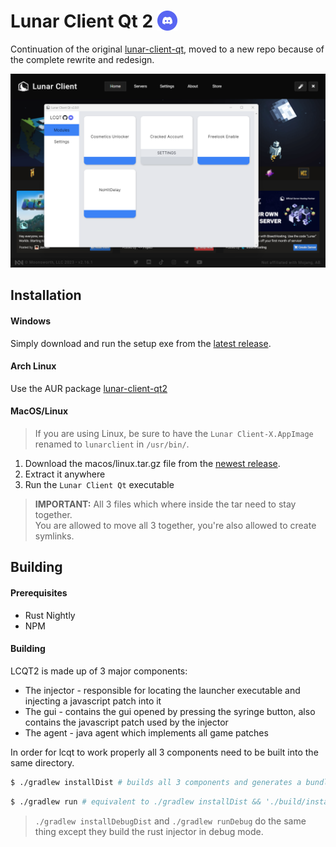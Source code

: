 <h1>
    Lunar Client Qt 2
    <a href="https://discord.gg/mjvm8PzB2u">
        <img src=".github/assets/discord.svg" alt="discord" height="32" style="vertical-align: -5px;"/>
    </a>
</h1>

Continuation of the original [lunar-client-qt](https://github.com/nilsen84/lunar-client-qt), moved to a new repo because of the complete rewrite and redesign.

<img src=".github/assets/screenshot.png" width="600" alt="screenshot of lcqt">

## Installation
#### Windows
Simply download and run the setup exe from the [latest release](https://github.com/nilsen84/lcqt2/releases/latest).

#### Arch Linux
Use the AUR package [lunar-client-qt2](https://aur.archlinux.org/packages/lunar-client-qt2)

#### MacOS/Linux
> If you are using Linux, be sure to have the `Lunar Client-X.AppImage` renamed to `lunarclient` in `/usr/bin/`.
1. Download the macos/linux.tar.gz file from the [newest release](https://github.com/nilsen84/lcqt2/releases/latest).
2. Extract it anywhere
3. Run the `Lunar Client Qt` executable

> **IMPORTANT:** All 3 files which where inside the tar need to stay together.  
> You are allowed to move all 3 together, you're also allowed to create symlinks.

## Building
#### Prerequisites
- Rust Nightly
- NPM

#### Building
LCQT2 is made up of 3 major components:
- The injector - responsible for locating the launcher executable and injecting a javascript patch into it
- The gui - contains the gui opened by pressing the syringe button, also contains the javascript patch used by the injector
- The agent - java agent which implements all game patches

In order for lcqt to work properly all 3 components need to be built into the same directory.

```bash
$ ./gradlew installDist # builds all 3 components and generates a bundle in build/install/lcqt2
```
```bash
$ ./gradlew run # equivalent to ./gradlew installDist && './build/install/lcqt2/Lunar Client Qt'
```
> `./gradlew installDebugDist` and `./gradlew runDebug` do the same thing except they build the rust injector in debug mode.
